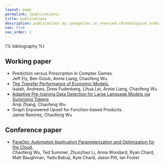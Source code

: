 ```yaml
---
layout: page
permalink: /publications/
title: publications
description: publications by categories in reversed chronological order. generated by jekyll-scholar.
nav: true
nav_order: 1
---
```


<!-- _pages/publications.md -->
<div class="publications">
{% bibliography %}
</div>

## Working paper

- Prediction versus Prescription in Complex Games.  
  Jeff Ely, Ben Golub, Annie Liang, Chaofeng Wu.
- [The Transfer Performance of Economic Models.](https://arxiv.org/abs/2202.04796)  
  Isaiah, Andrews, Drew Fudenberg, Lihua Lei, Annie Liang, Chaofeng Wu
- [Adaptive Pre-training Data Detection for Large Language Models via Surprising Tokens](https://arxiv.org/abs/2407.21248)  
  Anqi Zhang, Chaofeng Wu
- Graph Enpowered Upsell for Function-based Products.  
  Jaime Ramirez, Chaofeng Wu

## Conference paper

- [ParaOpt: Automated Application Parameterization and Optimization for the Cloud.](https://www.researchgate.net/publication/338945504_ParaOpt_Automated_Application_Parameterization_and_Optimization_for_the_Cloud)  
  Chaofeng Wu, Ted Summer, Zhuozhao Li, Anna Woodard, Ryan Chard, Matt Baughman, Yadu Babuji, Kyle Chard, Jason Pitt, Ian Foster

